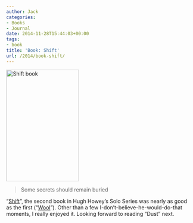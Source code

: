 ```yaml
---
author: Jack
categories:
- Books
- Journal
date: 2014-11-28T15:44:03+00:00
tags:
- book
title: 'Book: Shift'
url: /2014/book-shift/
---
```


[<img title="shift-book.jpg" src="/img/2014/11/shift-book.jpg" alt="Shift book" width="195" height="300" border="0" />][1]

> Some secrets should remain buried

“[Shift][1]”, the second book in Hugh Howey’s Solo Series was nearly as good as the first (“[Wool][2]”). Other than a few I-don’t-believe-he-would-do-that moments, I really enjoyed it. Looking forward to reading “Dust” next.

 [1]: http://www.amazon.com/Shift-Omnibus-Edition-Silo-Series-ebook/dp/B00B6Z6HI2/
 [2]: https://www.baty.net/2014/11/book-wool-2/